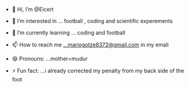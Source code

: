 - 👋 Hi, I’m @Eicert
- 👀 I’m interested in ... football , coding and scientific experements
- 🌱 I’m currently learning ... coding and football
  
- 📫 How to reach me ...mariogotze8372@gmail.com in my emali
- 😄 Pronouns: ...mother=mudur
- ⚡ Fun fact: ...i already corrected my penalty from my back side of the foot

<!---
Eicert/Eicert is a ✨ special ✨ repository because its `README.md` (this file) appears on your GitHub profile.
You can click the Preview link to take a look at your changes.
--->
